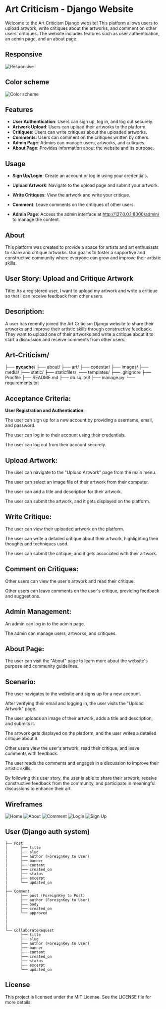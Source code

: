 
# Art Criticism - Django Website

Welcome to the Art Criticism Django website! This platform allows users to upload artwork, write critiques about the artworks, and comment on other users' critiques. The website includes features such as user authentication, an admin page, and an about page.

## Responsive

![Responsive](images/resp.png)

## Color scheme

![Color scheme](images/colors.png)

## Features

- **User Authentication**: Users can sign up, log in, and log out securely.
- **Artwork Upload**: Users can upload their artworks to the platform.
- **Critiques**: Users can write critiques about the uploaded artworks.
- **Comments**: Users can comment on the critiques written by others.
- **Admin Page**: Admins can manage users, artworks, and critiques.
- **About Page**: Provides information about the website and its purpose.

## Usage
- **Sign Up/Login**: Create an account or log in using your credentials.

- **Upload Artwork**: Navigate to the upload page and submit your artwork.

- **Write Critiques**: View the artwork and write your critique.

- **Comment**: Leave comments on the critiques of other users.

- **Admin Page**: Access the admin interface at http://127.0.0.1:8000/admin/ to manage the content.

## About
This platform was created to provide a space for artists and art enthusiasts to share and critique artworks. Our goal is to foster a supportive and constructive community where everyone can grow and improve their artistic skills.



## User Story: Upload and Critique Artwork
Title: As a registered user, I want to upload my artwork and write a critique so that I can receive feedback from other users.

## Description:
A user has recently joined the Art Criticism Django website to share their artworks and improve their artistic skills through constructive feedback. They want to upload one of their artworks and write a critique about it to start a discussion and receive comments from other users.

## Art-Criticism/
├── __pycache__/
├── about/
├── art/
├── codestar/
├── images/
├── media/
├── static/
├── staticfiles/
├── templates/
├── .gitignore
├── Procfile
├── README.md
├── db.sqlite3
├── manage.py
└── requirements.txt


## Acceptance Criteria:
**User Registration and Authentication**:

The user can sign up for a new account by providing a username, email, and password.

The user can log in to their account using their credentials.

The user can log out from their account securely.

## Upload Artwork:

The user can navigate to the "Upload Artwork" page from the main menu.

The user can select an image file of their artwork from their computer.

The user can add a title and description for their artwork.

The user can submit the artwork, and it gets displayed on the platform.

## Write Critique:

The user can view their uploaded artwork on the platform.

The user can write a detailed critique about their artwork, highlighting their thoughts and techniques used.

The user can submit the critique, and it gets associated with their artwork.

## Comment on Critiques:

Other users can view the user's artwork and read their critique.

Other users can leave comments on the user's critique, providing feedback and suggestions.

## Admin Management:

An admin can log in to the admin page.

The admin can manage users, artworks, and critiques.

## About Page:

The user can visit the "About" page to learn more about the website's purpose and community guidelines.

## Scenario:
The user navigates to the website and signs up for a new account.

After verifying their email and logging in, the user visits the "Upload Artwork" page.

The user uploads an image of their artwork, adds a title and description, and submits it.

The artwork gets displayed on the platform, and the user writes a detailed critique about it.

Other users view the user's artwork, read their critique, and leave comments with feedback.

The user reads the comments and engages in a discussion to improve their artistic skills.

By following this user story, the user is able to share their artwork, receive constructive feedback from the community, and participate in meaningful discussions to enhance their art.

## Wireframes
![Home](images/ho.png)
![About](images/Ab.png)
![Comment](images/co.png)
![Login](images/lo.png)
![Sign Up](images/si.png)


## User (Django auth system)
    ├── Post
    |      ├── title
    |      ├── slug
    |      ├── author (ForeignKey to User)
    |      ├── banner
    |      ├── content
    |      ├── created_on
    |      ├── status
    |      ├── excerpt
    |      └── updated_on
    |
    ├── Comment
    |      ├── post (ForeignKey to Post)
    |      ├── author (ForeignKey to User)
    |      ├── body
    |      ├── created_on
    |      └── approved
    |
    |
    |
    └── CollaborateRequest
           ├── title
           ├── slug
           ├── author (ForeignKey to User)
           ├── banner
           ├── content
           ├── created_on
           ├── status
           ├── excerpt
           └── updated_on
    

## License
This project is licensed under the MIT License. See the LICENSE file for more details.
